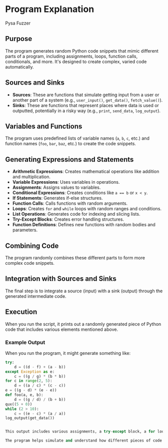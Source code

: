 # Program Explanation
Pysa Fuzzer 

## Purpose
The program generates random Python code snippets that mimic different parts of a program, including assignments, loops, function calls, conditionals, and more. It's designed to create complex, varied code automatically.

## Sources and Sinks
- **Sources**: These are functions that simulate getting input from a user or another part of a system (e.g., `user_input()`, `get_data()`, `fetch_value()`).
- **Sinks**: These are functions that represent places where data is used or outputted, potentially in a risky way (e.g., `print`, `send_data`, `log_output`).

## Variables and Functions
The program uses predefined lists of variable names (`a`, `b`, `c`, etc.) and function names (`foo`, `bar`, `baz`, etc.) to create the code snippets.

## Generating Expressions and Statements
- **Arithmetic Expressions**: Creates mathematical operations like addition and multiplication.
- **Variable Expressions**: Uses variables in operations.
- **Assignments**: Assigns values to variables.
- **Conditional Expressions**: Creates conditions like `a == b` or `x < y`.
- **If Statements**: Generates if-else structures.
- **Function Calls**: Calls functions with random arguments.
- **Loops**: Creates `for` and `while` loops with random ranges and conditions.
- **List Operations**: Generates code for indexing and slicing lists.
- **Try-Except Blocks**: Creates error handling structures.
- **Function Definitions**: Defines new functions with random bodies and parameters.

## Combining Code
The program randomly combines these different parts to form more complex code snippets.

## Integration with Sources and Sinks
The final step is to integrate a source (input) with a sink (output) through the generated intermediate code.

## Execution
When you run the script, it prints out a randomly generated piece of Python code that includes various elements mentioned above.

### Example Output
When you run the program, it might generate something like:

```python
try:
    d = ((d - f) + (a - b))
except Exception as e:
    c = ((g / g) * (b * b))
for c in range(2, 5):
    d = ((a / c) * (c - c))
e = ((g - d) * (e - e))
def foo(a, e, b):
    d = ((g / d) / (b + b))
qux((5 + 0))
while (2 > 10):
    c = ((e - c) * (a / a))
log_output(get_data())


This output includes various assignments, a try-except block, a for loop, a while loop, a function definition, and integrates a source function (get_data()) with a sink function (log_output()).

The program helps simulate and understand how different pieces of code can fit together and how data might flow through a program from inputs (sources) to outputs (sinks)